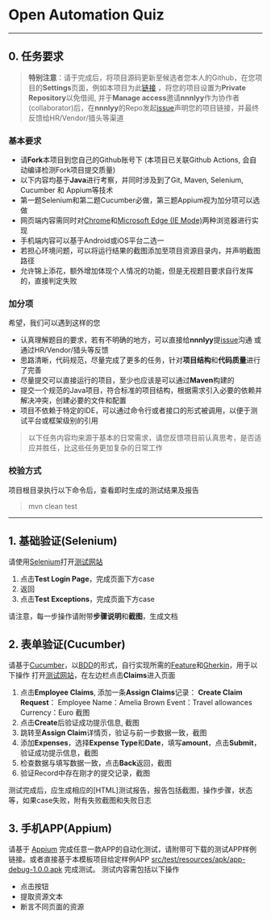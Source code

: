 # Open Automation Quiz
---

## 0. 任务要求

> **特别注意**：请于完成后，将项目源码更新至候选者您本人的Github，在您项目的**Settings**页面，例如本项目为此[链接](https://github.com/atquiz/automation_test_quiz) ，将您的项目设置为**Private Repository**以免借阅, 并于**Manage access**邀请**nnnlyy**作为协作者(collaborator)后，在**nnnlyy**的Repo发起[issue](https://github.com/atquiz/automation_test_quiz/issues)声明您的项目链接，并最终反馈给HR/Vendor/猎头等渠道

### 基本要求

* 请**Fork**本项目到您自己的Github账号下 (本项目已关联Github Actions, 会自动编译检测Fork项目提交质量)
* 以下内容均基于**Java**进行考察，并同时涉及到了Git, Maven, Selenium, Cucumber 和 Appium等技术
* 第一题Selenium和第二题Cucumber必做，第三题Appium视为加分项可以选做
* 网页端内容需同时对[Chrome](https://www.google.cn/intl/zh-CN/chrome/)和[Microsoft Edge (IE Mode)](https://www.microsoft.com/zh-cn/edge/business/ie-mode)两种浏览器进行实现
* 手机端内容可以基于Android或iOS平台二选一
* 若担心环境问题，可以将运行结果的截图添加至项目资源目录内，并声明截图路径
* 允许锦上添花，额外增加体现个人情况的功能，但是无视题目要求自行发挥的，直接判定失败

### 加分项

希望，我们可以遇到这样的您

* 认真理解题目的要求，若有不明确的地方，可以直接给**nnnlyy**提[issue](https://github.com/atquiz/automation_test_quiz/issues)沟通 或 通过HR/Vendor/猎头等反馈
* 思路清晰，代码规范，尽量完成了更多的任务，针对**项目结构**和**代码质量**进行了完善
* 尽量提交可以直接运行的项目，至少也应该是可以通过**Maven**构建的
* 提交一个规范的Java项目，符合标准的项目结构，根据需求引入必要的依赖并解决冲突，创建必要的文件和配置
* 项目不依赖于特定的IDE，可以通过命令行或者接口的形式被调用，以便于测试平台或框架级别的引用

> 以下任务内容均来源于基本的日常需求，请您反馈项目前认真思考，是否适应并胜任，比这些任务更加复杂的日常工作

### 校验方式

项目根目录执行以下命令后，查看即时生成的测试结果及报告

> mvn clean test

---

## 1. 基础验证(Selenium)

请使用[Selenium](https://github.com/SeleniumHQ/selenium)打开[测试网站](https://practicetestautomation.com/practice/)

1. 点击**Test Login Page**，完成页面下方case
2. 返回
3. 点击**Test Exceptions**，完成页面下方case

请注意，每一步操作请附带**步骤说明**和**截图**，生成文档

## 2. 表单验证(Cucumber)
请基于[Cucumber](https://cucumber.io/)，以[BDD](https://cucumber.io/docs/bdd/)的形式，自行实现所需的[Feature](https://cucumber.io/docs/gherkin/reference/#feature)和[Gherkin](https://cucumber.io/docs/gherkin/)，用于以下操作
打开[测试网站](https://opensource-demo.orangehrmlive.com/web/index.php/dashboard/index)，在左边栏点击**Claims**进入页面

1. 点击**Employee Claims**, 添加一条**Assign Claims**记录：
   **Create Claim Request**：
   Employee Name：Amelia  Brown
   Event：Travel allowances
   Currency：Euro
   截图
2. 点击**Create**后验证成功提示信息, 截图
3. 跳转至**Assign Claim**详情页，验证与前一步数据一致，截图
4. 添加**Expenses**，选择**Expense Type**和**Date**，填写**amount**，点击**Submit**，验证成功提示信息，截图
5. 检查数据与填写数据一致，点击**Back**返回，截图
6. 验证Record中存在刚才的提交记录，截图

测试完成后，应生成相应的[HTML]测试报告，报告包括截图，操作步骤，状态等，如果case失败，附有失败截图和失败日志

## 3. 手机APP(Appium)

请基于 [Appium](http://appium.io/)  完成任意一款APP的自动化测试，请附带可下载的测试APP样例链接。或者直接基于本模板项目给定样例APP [src/test/resources/apk/app-debug-1.0.0.apk](https://github.com/atquiz/automation_test_quiz/tree/main/src/test/resources/apk/app-debug-1.0.0.apk) 完成测试。
测试内容需包括以下操作

* 点击按钮
* 提取资源文本
* 断言不同页面的资源
